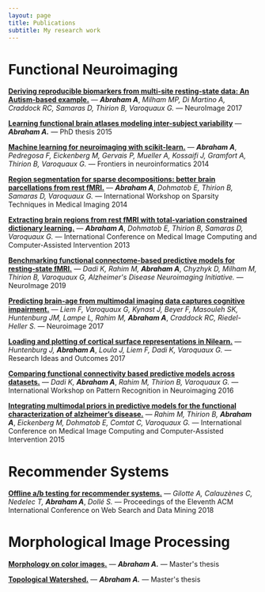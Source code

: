 ```yaml
---
layout: page
title: Publications
subtitle: My research work
---
```


# Functional Neuroimaging

[**Deriving reproducible biomarkers from multi-site resting-state data: An Autism-based example.**](https://arxiv.org/pdf/1611.06066.pdf) —
***Abraham A***, *Milham MP, Di Martino A, Craddock RC, Samaras D, Thirion B, Varoquaux G.* —
NeuroImage 2017

[**Learning functional brain atlases modeling inter-subject variability**](https://tel.archives-ouvertes.fr/tel-01331308/document) —
***Abraham A.*** —
PhD thesis 2015

[**Machine learning for neuroimaging with scikit-learn.**](https://www.frontiersin.org/articles/10.3389/fninf.2014.00014/full) —
***Abraham A***, *Pedregosa F, Eickenberg M, Gervais P, Mueller A, Kossaifi J, Gramfort A, Thirion B, Varoquaux G.* —
Frontiers in neuroinformatics 2014

[**Region segmentation for sparse decompositions: better brain parcellations from rest fMRI.**](http://stmi2014.ece.cornell.edu/papers/STMI-P-9.pdf) —
***Abraham A***, *Dohmatob E, Thirion B, Samaras D, Varoquaux G.* —
International Workshop on Sparsity Techniques in Medical Imaging 2014

[**Extracting brain regions from rest fMRI with total-variation constrained dictionary learning.**](https://link.springer.com/content/pdf/10.1007/978-3-642-40763-5_75.pdf) —
***Abraham A***, *Dohmatob E, Thirion B, Samaras D, Varoquaux G.* —
International Conference on Medical Image Computing and Computer-Assisted Intervention 2013

[**Benchmarking functional connectome-based predictive models for resting-state fMRI.**](https://hal.inria.fr/hal-01824205/document) —
*Dadi K, Rahim M,* ***Abraham A***, *Chyzhyk D, Milham M, Thirion B, Varoquaux G, Alzheimer's Disease Neuroimaging Initiative.* —
NeuroImage 2019

[**Predicting brain-age from multimodal imaging data captures cognitive impairment.**](https://www.biorxiv.org/content/biorxiv/early/2016/11/07/085506.full.pdf) —
*Liem F, Varoquaux G, Kynast J, Beyer F, Masouleh SK, Huntenburg JM, Lampe L, Rahim M,* ***Abraham A***, *Craddock RC, Riedel-Heller S.* —
Neuroimage 2017

[**Loading and plotting of cortical surface representations in Nilearn.**](https://pdfs.semanticscholar.org/1e49/f2a4a98e841f4ad351ab00ac80b2e8b6a078.pdf) —
*Huntenburg J,* ***Abraham A***, *Loula J, Liem F, Dadi K, Varoquaux G.* —
Research Ideas and Outcomes 2017

[**Comparing functional connectivity based predictive models across datasets.**](https://hal.inria.fr/hal-01319131/document) —
*Dadi K,* ***Abraham A***, *Rahim M, Thirion B, Varoquaux G.* —
International Workshop on Pattern Recognition in Neuroimaging 2016

[**Integrating multimodal priors in predictive models for the functional characterization of alzheimer’s disease.**](https://hal.archives-ouvertes.fr/hal-01174636/file/paper983.pdf) —
*Rahim M, Thirion B,* ***Abraham A***, *Eickenberg M, Dohmatob E, Comtat C, Varoquaux G.* —
International Conference on Medical Image Computing and Computer-Assisted Intervention 2015

# Recommender Systems

[**Offline a/b testing for recommender systems.**](https://arxiv.org/pdf/1801.07030.pdf) —
*Gilotte A, Calauzènes C, Nedelec T,* ***Abraham A***, *Dollé S.* —
Proceedings of the Eleventh ACM International Conference on Web Search and Data Mining 2018

# Morphological Image Processing

[**Morphology on color images.**](http://citeseerx.ist.psu.edu/viewdoc/download?doi=10.1.1.508.9364&rep=rep1&type=pdf) —
***Abraham A.*** —
Master's thesis

[**Topological Watershed.**](http://www.lrde.epita.fr/dload/20080625-Seminar/abraham-watershed.pdf) —
***Abraham A.*** —
Master's thesis

